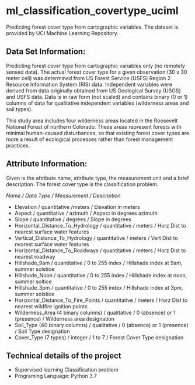 # ml_classification_covertype_uciml
Predicting forest cover type from cartographic variables. The dataset is provided by UCI Machine Learning Repository.

## Data Set Information:

Predicting forest cover type from cartographic variables only (no remotely sensed data). The actual forest cover type for a given observation (30 x 30 meter cell) was determined from US Forest Service (USFS) Region 2 Resource Information System (RIS) data. Independent variables were derived from data originally obtained from US Geological Survey (USGS) and USFS data. Data is in raw form (not scaled) and contains binary (0 or 1) columns of data for qualitative independent variables (wilderness areas and soil types). 

This study area includes four wilderness areas located in the Roosevelt National Forest of northern Colorado. These areas represent forests with minimal human-caused disturbances, so that existing forest cover types are more a result of ecological processes rather than forest management practices. 

## Attribute Information:

Given is the attribute name, attribute type, the measurement unit and a brief description. The forest cover type is the classification problem. 

*Name / Data Type / Measurement / Description*

* Elevation / quantitative /meters / Elevation in meters 
* Aspect / quantitative / azimuth / Aspect in degrees azimuth 
* Slope / quantitative / degrees / Slope in degrees 
* Horizontal_Distance_To_Hydrology / quantitative / meters / Horz Dist to nearest surface water features 
* Vertical_Distance_To_Hydrology / quantitative / meters / Vert Dist to nearest surface water features 
* Horizontal_Distance_To_Roadways / quantitative / meters / Horz Dist to nearest roadway 
* Hillshade_9am / quantitative / 0 to 255 index / Hillshade index at 9am, summer solstice 
* Hillshade_Noon / quantitative / 0 to 255 index / Hillshade index at noon, summer soltice 
* Hillshade_3pm / quantitative / 0 to 255 index / Hillshade index at 3pm, summer solstice 
* Horizontal_Distance_To_Fire_Points / quantitative / meters / Horz Dist to nearest wildfire ignition points 
* Wilderness_Area (4 binary columns) / qualitative / 0 (absence) or 1 (presence) / Wilderness area designation 
* Soil_Type (40 binary columns) / qualitative / 0 (absence) or 1 (presence) / Soil Type designation 
* Cover_Type (7 types) / integer / 1 to 7 / Forest Cover Type designation

## Technical details of the project
* Supervised learning Classification problem
* Programing Language: Python 3.7
